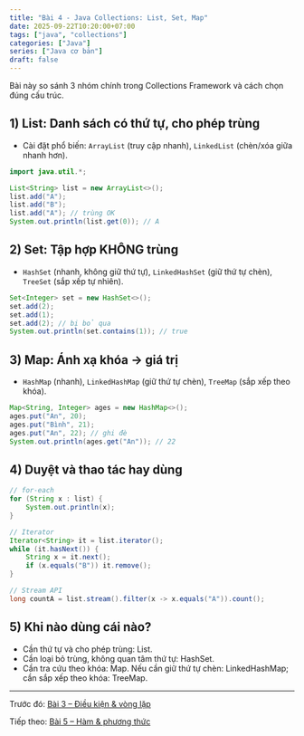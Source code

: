 ```yaml
---
title: "Bài 4 - Java Collections: List, Set, Map"
date: 2025-09-22T10:20:00+07:00
tags: ["java", "collections"]
categories: ["Java"]
series: ["Java cơ bản"]
draft: false
---
```


Bài này so sánh 3 nhóm chính trong Collections Framework và cách chọn đúng cấu trúc.

## 1) List: Danh sách có thứ tự, cho phép trùng
- Cài đặt phổ biến: `ArrayList` (truy cập nhanh), `LinkedList` (chèn/xóa giữa nhanh hơn).

```java
import java.util.*;

List<String> list = new ArrayList<>();
list.add("A");
list.add("B");
list.add("A"); // trùng OK
System.out.println(list.get(0)); // A
```

## 2) Set: Tập hợp KHÔNG trùng
- `HashSet` (nhanh, không giữ thứ tự), `LinkedHashSet` (giữ thứ tự chèn), `TreeSet` (sắp xếp tự nhiên).

```java
Set<Integer> set = new HashSet<>();
set.add(2);
set.add(1);
set.add(2); // bị bỏ qua
System.out.println(set.contains(1)); // true
```

## 3) Map: Ánh xạ khóa → giá trị
- `HashMap` (nhanh), `LinkedHashMap` (giữ thứ tự chèn), `TreeMap` (sắp xếp theo khóa).

```java
Map<String, Integer> ages = new HashMap<>();
ages.put("An", 20);
ages.put("Bình", 21);
ages.put("An", 22); // ghi đè
System.out.println(ages.get("An")); // 22
```

## 4) Duyệt và thao tác hay dùng
```java
// for-each
for (String x : list) {
    System.out.println(x);
}

// Iterator
Iterator<String> it = list.iterator();
while (it.hasNext()) {
    String x = it.next();
    if (x.equals("B")) it.remove();
}

// Stream API
long countA = list.stream().filter(x -> x.equals("A")).count();
```

## 5) Khi nào dùng cái nào?
- Cần thứ tự và cho phép trùng: List.
- Cần loại bỏ trùng, không quan tâm thứ tự: HashSet.
- Cần tra cứu theo khóa: Map. Nếu cần giữ thứ tự chèn: LinkedHashMap; cần sắp xếp theo khóa: TreeMap.

---

Trước đó: [Bài 3 – Điều kiện & vòng lặp](/p/java-dieu-kien-vong-lap/)

Tiếp theo: [Bài 5 – Hàm & phương thức](/p/java-ham-phuong-thuc/)

